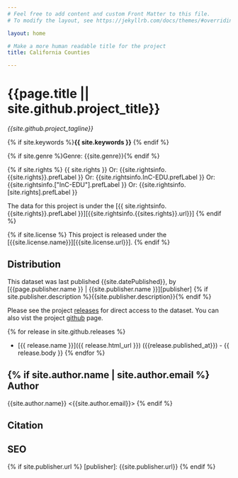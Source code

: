 ```yaml
---
# Feel free to add content and custom Front Matter to this file.
# To modify the layout, see https://jekyllrb.com/docs/themes/#overriding-theme-defaults

layout: home

# Make a more human readable title for the project
title: California Counties

---
```


{{page.title || site.github.project_title}}
===========================================

*{{site.github.project_tagline}}*

{% if site.keywords %}**{{ site.keywords }}** {% endif %}

{% if site.genre %}Genre: {{site.genre}}{% endif %}

{% if site.rights %}
{{ site.rights }}
Or: {{site.rightsinfo.{{site.rights}}.prefLabel }}
Or: {{site.rightsinfo.InC-EDU.prefLabel }}
Or: {{site.rightsinfo.["InC-EDU"].prefLabel }}
Or: {{site.rightsinfo.[site.rights].prefLabel }}

The data for this project is under the [{{ site.rightsinfo.{{site.rights}}.prefLabel }}][{{site.rightsinfo.{{sites.rights}}.url}}]
{% endif %}

{% if site.license %}
This project is released under the [{{site.license.name}}][{{site.license.url}}].
{% endif %}

Distribution
------------
This dataset was last published {{site.datePublished}}, by [{{page.publisher.name }} | {{site.publisher.name }}][publisher]
{% if site.publisher.description %}{{site.publisher.description}}{% endif %}

Please see the project [releases] for direct access to the dataset. You can also vist the project [github] page.

{% for release in site.github.releases %}
  * [{{ release.name }}]({{ release.html_url }}) ({{release.published_at}}) - {{ release.body }}
{% endfor %}

{% if site.author.name | site.author.email %}
Author
------
{{site.author.name}} <{{site.author.email}}>
{% endif %}

Citation
--------

SEO
---

[website]: {{site.github.url}}
[releases]: {{site.github.releases_url}}
[github]: {{site.github.clone_url}}
{% if site.publisher.url %}
[publisher]: {{site.publisher.url}}
{%  endif %}
